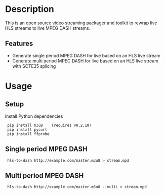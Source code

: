 # Description

This is an open source video streaming packager and toolkit to rewrap live HLS streams to live MPEG DASH streams. 

## Features
 - Generate single period MPEG DASH for live based on an HLS live stream
 - Generate multi period MPEG DASH for live based on an HLS live stream with SCTE35 splicing

# Usage

## Setup
Install Python dependencies

     pip install m3u8    (requires v0.2.10)
     pip install pycurl
     pip install ffprobe

## Single period MPEG DASH
     hls-to-dash http://example.com/master.m3u8 > stream.mpd

## Multi period MPEG DASH
     hls-to-dash http://example.com/master.m3u8 --multi > stream.mpd
